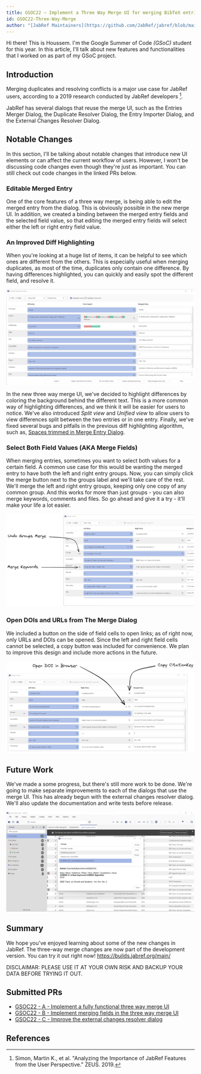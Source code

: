 ```yaml
---
title: GSOC22 — Implement a Three Way Merge UI for merging BibTeX entries
id: GSOC22-Three-Way-Merge
author: "[JabRef Maintainers](https://github.com/JabRef/jabref/blob/main/MAINTAINERS)"
---
```


Hi there! This is Houssem. I'm the Google Summer of Code *(GSoC)* student for this year. In this article, I'll talk about new features and functionalities that I worked on as part of my GSoC project.

## Introduction

Merging duplicates and resolving conflicts is a major use case for JabRef users, according to a 2019 research conducted by JabRef developers [^1]. 

JabRef has several dialogs that reuse the merge UI, such as the Entries Merger Dialog, the Duplicate Resolver Dialog, the Entry Importer Dialog, and the External Changes Resolver Dialog.

## Notable Changes

In this section, I'll be talking about notable changes that introduce new UI elements or can affect the current workflow of users. However, I won't be discussing code changes even though they're just as important. You can still check out code changes in the linked PRs below.

### Editable Merged Entry

One of the core features of a three way merge, is being able to edit the merged entry from the dialog. This is obviously possible in the new merge UI. In addition, we created a binding between the merged entry fields and the selected field value, so that editing the merged entry fields will select either the left or right entry field value.

### An Improved Diff Highlighting

When you're looking at a huge list of items, it can be helpful to see which ones are different from the others. This is especially useful when merging duplicates, as most of the time, duplicates only contain one difference. By having differences highlighted, you can quickly and easily spot the different field, and resolve it.

![](../img/three-way-merge-diff-highlighting.png)

In the new three way merge UI, we've decided to highlight differences by coloring the background behind the different text. This is a more common way of highlighting differences, and we think it will be easier for users to notice. We've also introduced *Split view* and *Unified view* to allow users to view differences split between the two entries or in one entry. Finally, we've fixed several bugs and pitfalls in the previous diff highlighting algorithm, such as, [Spaces trimmed in Merge Entry Dialog](https://github.com/koppor/jabref/issues/371).

### Select Both Field Values (AKA Merge Fields)

When merging entries, sometimes you want to select both values for a certain field. A common use case for this would be wanting the merged entry to have both the left and right entry groups. Now, you can simply click the merge button next to the groups label and we'll take care of the rest. We'll merge the left and right entry groups, keeping only one copy of any common group. And this works for more than just groups - you can also merge keywords, comments and files. So go ahead and give it a try - it'll make your life a lot easier.

![](../img/three-way-merge-groups-keywords.png)

### Open DOIs and URLs from The Merge Dialog

We included a button on the side of field cells to open links; as of right now, only URLs and DOIs can be opened. Since the left and right field cells cannot be selected, a copy button was included for convenience. We plan to improve this design and include more actions in the future.

![](../img/three-way-merge-open-doi-copy.png)

## Future Work
We've made a some progress, but there's still more work to be done. We're going to make separate improvements to each of the dialogs that use the merge UI. This has already begun with the external changes resolver dialog. We'll also update the documentation and write tests before release.

![](../img/external-changes-resolver-dialog.png)

## Summary

We hope you've enjoyed learning about some of the new changes in JabRef. The three-way merge changes are now part of the development version. You can try it out right now! https://builds.jabref.org/main/

DISCLAIMAR: PLEASE USE IT AT YOUR OWN RISK AND BACKUP YOUR DATA BEFORE TRYING IT OUT.


## Submitted PRs

- [GSOC22 - A - Implement a fully functional three way merge UI](https://github.com/JabRef/jabref/pull/8945)
- [GSOC22 - B - Implement merging fields in the three way merge UI](https://github.com/JabRef/jabref/pull/9022)
- [GSOC22 - C - Improve the external changes resolver dialog](https://github.com/JabRef/jabref/pull/9021)

## References

[^1]: Simon, Martin K., et al. "Analyzing the Importance of JabRef Features from the User Perspective." ZEUS. 2019.

